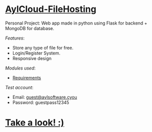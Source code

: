 # [AylCloud-FileHosting](https://aylsoftware.cyou/)
Personal Project: Web app made in python using Flask for backend + MongoDB for database.

*Features*:
  - Store any type of file for free.
  - Login/Register System.
  - Responsive design
 
*Modules used*:
  - [Requirements](https://github.com/Bryan-0/AylCloud-FileHosting/blob/master/requirements.txt)
  
 *Test account*:
 - Email: guest@aylsoftware.cyou
 - Password: guestpass12345

# [Take a look! :)](https://aylsoftware.cyou/)
